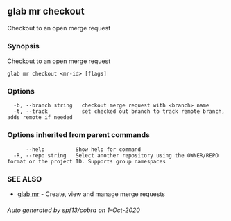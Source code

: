 ## glab mr checkout

Checkout to an open merge request

### Synopsis

Checkout to an open merge request

```
glab mr checkout <mr-id> [flags]
```

### Options

```
  -b, --branch string   checkout merge request with <branch> name
  -t, --track           set checked out branch to track remote branch, adds remote if needed
```

### Options inherited from parent commands

```
      --help          Show help for command
  -R, --repo string   Select another repository using the OWNER/REPO format or the project ID. Supports group namespaces
```

### SEE ALSO

* [glab mr](glab_mr.md)	 - Create, view and manage merge requests

###### Auto generated by spf13/cobra on 1-Oct-2020
